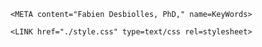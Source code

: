 
<HTML>

<head>
	<title>Fabien Desbiolles' Web Pages </title>

	<META content="Fabien Desbiolles, PhD," name=KeyWords>

	<LINK href="./style.css" type=text/css rel=stylesheet>

<frameset rows="110,*" BORDERCOLOR=black>
<frame marginWidth=1 marginHeight=1 src="./banner.htm" scrolling=auto>	
<frame name=MAIN-WINDOW src="./home.htm"> 
</FRAMESET>


</HTML>
